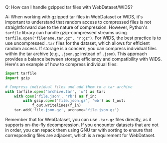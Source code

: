 Q: How can I handle gzipped tar files with WebDataset/WIDS?

A: When working with gzipped tar files in WebDataset or WIDS, it's important to understand that random access to compressed files is not straightforward due to the nature of compression. However, Python's `tarfile` library can handle gzip-compressed streams using `tarfile.open("filename.tar.gz", "r:gz")`. For WIDS, the best practice is to use uncompressed `.tar` files for the dataset, which allows for efficient random access. If storage is a concern, you can compress individual files within the tar archive (e.g., `.json.gz` instead of `.json`). This approach provides a balance between storage efficiency and compatibility with WIDS. Here's an example of how to compress individual files:

```python
import tarfile
import gzip

# Compress individual files and add them to a tar archive
with tarfile.open('archive.tar', 'w') as tar:
    with open('file.json', 'rb') as f_in:
        with gzip.open('file.json.gz', 'wb') as f_out:
            f_out.writelines(f_in)
    tar.add('file.json.gz', arcname='file.json.gz')
```

Remember that for WebDataset, you can use `.tar.gz` files directly, as it supports on-the-fly decompression. If you encounter datasets that are not in order, you can repack them using GNU tar with sorting to ensure that corresponding files are adjacent, which is a requirement for WebDataset.
